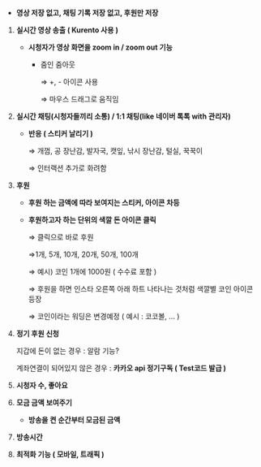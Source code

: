 - **영상 저장 없고, 채팅 기록 저장 없고, 후원만 저장**
1. **실시간 영상 송출 ( Kurento 사용 )**
    - **시청자가 영상 화면을 zoom in / zoom out 기능**
        - 줌인 줌아웃

            ⇒ +, - 아이콘 사용

            ⇒ 마우스 드래그로 움직임

2. **실시간 채팅(시청자들끼리 소통) / 1:1 채팅(like 네이버 톡톡 with 관리자)**
    - **반응 ( 스티커 날리기 )**

        ⇒ 개껌, 공 장난감, 발자국, 캣잎, 낚시 장난감, 털실, 꾹꾹이

        ⇒ 인터랙션 추가로 화려함 

3. **후원**
    - **후원 하는 금액에 따라 보여지는 스티커, 아이콘 차등**
    - **후원하고자 하는 단위의 색깔 돈 아이콘 클릭**

        ⇒ 클릭으로 바로 후원

        ⇒1개, 5개, 10개, 20개, 50개, 100개 

        ⇒ 예시) 코인 1개에 1000원 ( 수수료 포함 )

        ⇒ 후원을 하면 인스타 오른쪽 아래 하트 나타나는 것처럼 색깔별 코인 아이콘 등장

        ⇒ 코인이라는 워딩은 변경예정 ( 예시 : 코코볼, ... ) 

4. **정기 후원 신청**

    지갑에 돈이 없는 경우 : 알람 기능?

    계좌연결이 되어있지 않은 경우 : **카카오 api 정기구독 ( Test코드 발급 )**

5. **시청자 수, 좋아요**
6. **모금 금액 보여주기**
    - **방송을 켠 순간부터 모금된 금액**
7. **방송시간**
8. **최적화 기능 ( 모바일, 트래픽 )**
